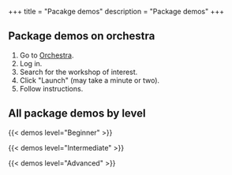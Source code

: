 +++
title = "Pacakge demos"
description = "Package demos"
+++

## Package demos on orchestra

1. Go to <a href="http://app.orchestra.cancerdatasci.org" target="_blank" >Orchestra</a>.
2. Log in.
3. Search for the workshop of interest.
4. Click "Launch" (may take a minute or two).
5. Follow instructions.

## All package demos by level

{{< demos level="Beginner" >}}

{{< demos level="Intermediate" >}}

{{< demos level="Advanced" >}}
